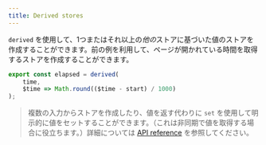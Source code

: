 ```yaml
---
title: Derived stores
---
```


`derived` を使用して、1つまたはそれ以上の*他の*ストアに基づいた値のストアを作成することができます。前の例を利用して、ページが開かれている時間を取得するストアを作成することができます。

```js
export const elapsed = derived(
	time,
	$time => Math.round(($time - start) / 1000)
);
```

> 複数の入力からストアを作成したり、値を返す代わりに `set` を使用して明示的に値をセットすることができます。（これは非同期で値を取得する場合に役立ちます。）詳細については [API reference](docs#run-time-svelte-store-derived) を参照してください。
